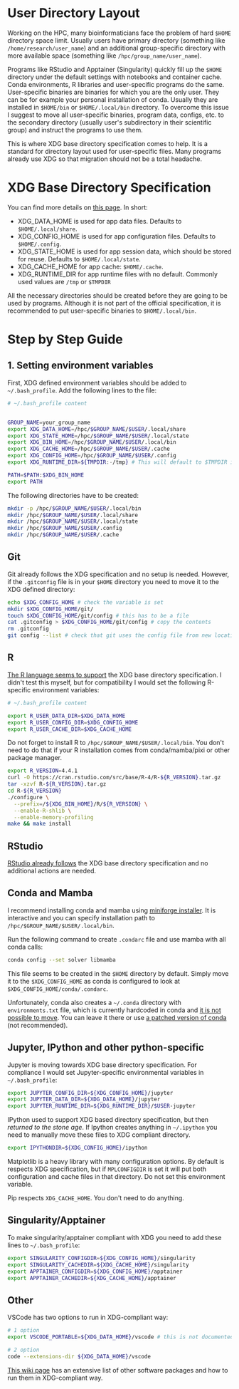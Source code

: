 # User Directory Layout

Working on the HPC, many bioinformaticians face the problem of hard `$HOME` directory space limit. Usually users have primary directory (something like `/home/research/user_name`) and an additional group-specific directory with more available space (something like `/hpc/group_name/user_name`).

Programs like RStudio and Apptainer (Singularity) quickly fill up the `$HOME` directory under the default settings with notebooks and container cache. Conda environments, R libraries and user-specific programs do the same. User-specific binaries are binaries for which you are the only user. They can be for example your personal installation of conda. Usually they are installed in `$HOME/bin` or `$HOME/.local/bin` directory. To overcome this issue I suggest to move all user-specific binaries, program data, configs, etc. to the secondary directory (usually user's subdirectory in their scientific group) and instruct the programs to use them.

This is where XDG base directory specification comes to help. It is a standard for directory layout used for user-specific files. Many programs already use XDG so that migration should not be a total headache.

# XDG Base Directory Specification
You can find more details on [this page](https://specifications.freedesktop.org/basedir-spec/basedir-spec-latest.html). In short:

- XDG_DATA_HOME is used for app data files. Defaults to `$HOME/.local/share`.
- XDG_CONFIG_HOME is used for app configuration files. Defaults to `$HOME/.config`.
- XDG_STATE_HOME is used for app session data, which should be stored for reuse. Defaults to `$HOME/.local/state`.
- XDG_CACHE_HOME for app cache: `$HOME/.cache`.
- XDG_RUNTIME_DIR for app runtime files with no default. Commonly used values are `/tmp` or `$TMPDIR`

All the necessary directories should be created before they are going to be used by programs. Although it is not part of the official specification, it is recommended to put user-specific binaries to `$HOME/.local/bin`.

# Step by Step Guide
## 1. Setting environment variables

First, XDG defined environment variables should be added to `~/.bash_profile`. Add the following lines to the file:

```bash
# ~/.bash_profile content


GROUP_NAME=your_group_name
export XDG_DATA_HOME=/hpc/$GROUP_NAME/$USER/.local/share
export XDG_STATE_HOME=/hpc/$GROUP_NAME/$USER/.local/state
export XDG_BIN_HOME=/hpc/$GROUP_NAME/$USER/.local/bin
export XDG_CACHE_HOME=/hpc/$GROUP_NAME/$USER/.cache
export XDG_CONFIG_HOME=/hpc/$GROUP_NAME/$USER/.config
export XDG_RUNTIME_DIR=${TMPDIR:-/tmp} # This will default to $TMPDIR if it is set or to /tmp otherwise

PATH=$PATH:$XDG_BIN_HOME
export PATH
```

The following directories have to be created:

```bash
mkdir -p /hpc/$GROUP_NAME/$USER/.local/bin
mkdir /hpc/$GROUP_NAME/$USER/.local/share
mkdir /hpc/$GROUP_NAME/$USER/.local/state
mkdir /hpc/$GROUP_NAME/$USER/.config
mkdir /hpc/$GROUP_NAME/$USER/.cache
```

## Git
Git already follows the XDG specification and no setup is needed. However, if the `.gitconfig` file is in your `$HOME` directory you need to move it to the XDG defined directory:

```bash
echo $XDG_CONFIG_HOME # check the variable is set
mkdir $XDG_CONFIG_HOME/git/
touch $XDG_CONFIG_HOME/git/config # this has to be a file
cat .gitconfig > $XDG_CONFIG_HOME/git/config # copy the contents
rm .gitconfig
git config --list # check that git uses the config file from new location
```

## R
[The R language seems to support](https://search.r-project.org/R/refmans/tools/html/userdir.html) the XDG base directory specification. I didn't test this myself, but for compatibility I would set the following R-specific environment variables:

```bash
# ~/.bash_profile content

export R_USER_DATA_DIR=$XDG_DATA_HOME
export R_USER_CONFIG_DIR=$XDG_CONFIG_HOME
export R_USER_CACHE_DIR=$XDG_CACHE_HOME
```

Do not forget to install R to `/hpc/$GROUP_NAME/$USER/.local/bin`. You don't need to do that if your R installation comes from conda/mamba/pixi or other package manager.

```bash
export R_VERSION=4.4.1
curl -O https://cran.rstudio.com/src/base/R-4/R-${R_VERSION}.tar.gz
tar -xzvf R-${R_VERSION}.tar.gz
cd R-${R_VERSION}
./configure \
  --prefix=/${XDG_BIN_HOME}/R/${R_VERSION} \
  --enable-R-shlib \
  --enable-memory-profiling
make && make install
```

## RStudio
[RStudio already follows](https://docs.posit.co/ide/desktop-pro/2022.02.3+492.pro3/settings.html) the XDG base directory specification and no additional actions are needed.

## Conda and Mamba

I recommend installing conda and mamba using [miniforge installer](https://github.com/conda-forge/miniforge). It is interactive and you can specify installation path to `/hpc/$GROUP_NAME/$USER/.local/bin`.

Run the following command to create `.condarc` file and use mamba with all conda calls:

```bash
conda config --set solver libmamba
```
This file seems to be created in the `$HOME` directory by default. Simply move it to the `$XDG_CONFIG_HOME` as conda is configured to look at `$XDG_CONFIG_HOME/conda/.condarc`.

Unfortunately, conda also creates a `~/.conda` directory with `environments.txt` file, which is currently hardcoded in conda and [it is not possible to move](https://github.com/conda/conda/issues/8804). You can leave it there or use [a patched version of conda](https://github.com/libranet/conda-xdgpatch) (not recommended).

## Jupyter, IPython and other python-specific

Jupyter is moving towards XDG base directory specification. For compliance I would set Jupyter-specific environmental variables in `~/.bash_profile`:

```bash
export JUPYTER_CONFIG_DIR=${XDG_CONFIG_HOME}/jupyter
export JUPYTER_DATA_DIR=${XDG_DATA_HOME}/jupyter
export JUPYTER_RUNTIME_DIR=${XDG_RUNTIME_DIR}/$USER-jupyter
```

IPython used to support XDG based directory specification, but then _returned to the stone age_. If Ipython creates anything in `~/.ipython` you need to manually move these files to XDG compliant directory. 

```bash
export IPYTHONDIR=${XDG_CONFIG_HOME}/ipython
```

Matplotlib is a heavy library with many configuration options. By default is respects XDG specification, but if `MPLCONFIGDIR` is set it will put both configuration and cache files in that directory. Do not set this environment variable.

Pip respects `XDG_CACHE_HOME`. You don't need to do anything.

## Singularity/Apptainer

To make singularity/apptainer compliant with XDG you need to add these lines to `~/.bash_profile`:

```bash
export SINGULARITY_CONFIGDIR=${XDG_CONFIG_HOME}/singularity
export SINGULARITY_CACHEDIR=${XDG_CACHE_HOME}/singularity
export APPTAINER_CONFIGDIR=${XDG_CONFIG_HOME}/apptainer
export APPTAINER_CACHEDIR=${XDG_CACHE_HOME}/apptainer
```

## Other

VSCode has two options to run in XDG-compliant way:

```bash
# 1 option
export VSCODE_PORTABLE=${XDG_DATA_HOME}/vscode # this is not documented and might break

# 2 option
code --extensions-dir ${XDG_DATA_HOME}/vscode
```

[This wiki page](https://wiki.archlinux.org/title/XDG_Base_Directory) has an extensive list of other software packages and how to run them in XDG-compliant way.
